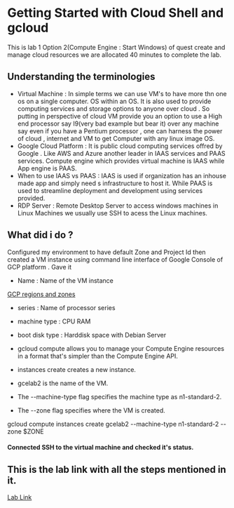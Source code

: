 # Getting Started with Cloud Shell and gcloud
This is lab 1 Option 2(Compute Engine : Start Windows) of quest create and manage cloud resources we are allocated 40 minutes to complete the lab.

## Understanding the terminologies

- Virtual Machine : In simple terms we can use VM's to have more thn one os on a single computer. OS within an OS. It is also used to provide computing services and storage options to anyone over cloud . So putting in perspective of cloud VM provide you an option to use a High end processor say I9(very bad example but bear it) over any machine say even if you have a Pentium processor , one can harness the power of cloud , internet and VM to get Computer with any linux image OS.
- Google Cloud Platform : It is public cloud computing services offred by Google . Like AWS and Azure another leader in IAAS services and PAAS services. Compute engine which provides virtual machine is IAAS while App engine is PAAS.
- When to use IAAS vs PAAS : IAAS is used if organization has an inhouse made app and simply need s infrastructure to host it. While PAAS is used to streamline deployment and development using services provided.
- RDP Server : Remote Desktop Server to access windows machines in Linux Machines we usually use SSH to acess the Linux machines.

## What did i do ?
Configured my environment to have default Zone and Project Id then created a VM instance using command line interface of Google Console of GCP platform . Gave it
- Name : Name of the VM instance

[GCP regions and zones](https://cloud.google.com/compute/docs/zones)

- series : Name of processor series
- machine type : CPU RAM 
- boot disk type : Harddisk space with Debian Server
- gcloud compute allows you to manage your Compute Engine resources in a format that's simpler than the Compute Engine API.

- instances create creates a new instance.

- gcelab2 is the name of the VM.

- The --machine-type flag specifies the machine type as n1-standard-2.

- The --zone flag specifies where the VM is created.



gcloud compute instances create gcelab2 --machine-type n1-standard-2 --zone $ZONE

#### Connected SSH to the virtual machine and checked it's status.



## This is the lab link with all the steps mentioned in it.
[Lab Link](https://google.qwiklabs.com/focuses/563?parent=catalog)
